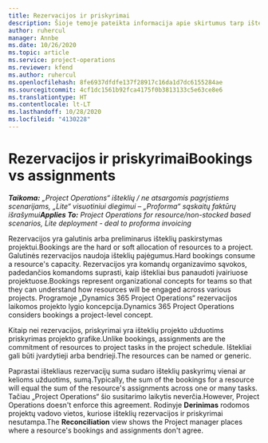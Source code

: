 ```yaml
---
title: Rezervacijos ir priskyrimai
description: Šioje temoje pateikta informacija apie skirtumus tarp išteklių rezervavimų ir išteklių priskyrimų.
author: ruhercul
manager: Annbe
ms.date: 10/26/2020
ms.topic: article
ms.service: project-operations
ms.reviewer: kfend
ms.author: ruhercul
ms.openlocfilehash: 8fe6937dfdfe137f28917c16da1d7dc6155284ae
ms.sourcegitcommit: 4cf1dc1561b92fca4175f0b3813133c5e63ce8e6
ms.translationtype: HT
ms.contentlocale: lt-LT
ms.lasthandoff: 10/28/2020
ms.locfileid: "4130228"
---
```

# <a name="bookings-vs-assignments"></a><span data-ttu-id="5ac64-103">Rezervacijos ir priskyrimai</span><span class="sxs-lookup"><span data-stu-id="5ac64-103">Bookings vs assignments</span></span>

<span data-ttu-id="5ac64-104">_**Taikoma:** „Project Operations“ išteklių / ne atsargomis pagrįstiems scenarijams, „Lite“ visuotiniui diegimui – „Proforma“ sąskaitų faktūrų išrašymui_</span><span class="sxs-lookup"><span data-stu-id="5ac64-104">_**Applies To:** Project Operations for resource/non-stocked based scenarios, Lite deployment - deal to proforma invoicing_</span></span>

<span data-ttu-id="5ac64-105">Rezervacijos yra galutinis arba preliminarus išteklių paskirstymas projektui.</span><span class="sxs-lookup"><span data-stu-id="5ac64-105">Bookings are the hard or soft allocation of resources to a project.</span></span> <span data-ttu-id="5ac64-106">Galutinės rezervacijos naudoja išteklių pajėgumus.</span><span class="sxs-lookup"><span data-stu-id="5ac64-106">Hard bookings consume a resource's capacity.</span></span> <span data-ttu-id="5ac64-107">Rezervacijos yra komandų organizavimo sąvokos, padedančios komandoms suprasti, kaip ištekliai bus panaudoti įvairiuose projektuose.</span><span class="sxs-lookup"><span data-stu-id="5ac64-107">Bookings represent organizational concepts for teams so that they can understand how resources will be engaged across various projects.</span></span> <span data-ttu-id="5ac64-108">Programoje „Dynamics 365 Project Operations“ rezervacijos laikomos projekto lygio koncepcija.</span><span class="sxs-lookup"><span data-stu-id="5ac64-108">Dynamics 365 Project Operations considers bookings a project-level concept.</span></span> 

<span data-ttu-id="5ac64-109">Kitaip nei rezervacijos, priskyrimai yra išteklių projekto užduotims priskyrimas projekto grafike.</span><span class="sxs-lookup"><span data-stu-id="5ac64-109">Unlike bookings, assignments are the commitment of resources to project tasks in the project schedule.</span></span> <span data-ttu-id="5ac64-110">Ištekliai gali būti įvardytieji arba bendrieji.</span><span class="sxs-lookup"><span data-stu-id="5ac64-110">The resources can be named or generic.</span></span> 

<span data-ttu-id="5ac64-111">Paprastai ištekliaus rezervacijų suma sudaro išteklių paskyrimų vienai ar kelioms užduotims, sumą.</span><span class="sxs-lookup"><span data-stu-id="5ac64-111">Typically, the sum of the bookings for a resource will equal the sum of the resource's assignments across one or many tasks.</span></span> <span data-ttu-id="5ac64-112">Tačiau „Project Operations“ šio susitarimo laikytis neverčia.</span><span class="sxs-lookup"><span data-stu-id="5ac64-112">However, Project Operations doesn't enforce this agreement.</span></span> <span data-ttu-id="5ac64-113">Rodinyje **Derinimas** rodomos projektų vadovo vietos, kuriose išteklių rezervacijos ir priskyrimai nesutampa.</span><span class="sxs-lookup"><span data-stu-id="5ac64-113">The **Reconciliation** view shows the Project manager places where a resource's bookings and assignments don't agree.</span></span>
